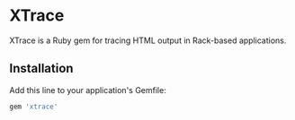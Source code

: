 # XTrace

XTrace is a Ruby gem for tracing HTML output in Rack-based applications.

## Installation

Add this line to your application's Gemfile:

```ruby
gem 'xtrace'
